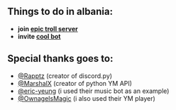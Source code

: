 ## Things to do in albania:
* __join [epic troll server](https://discord.gg/J4yKjnsF9y)__
* __invite [cool bot](https://discord.com/api/oauth2/authorize?client_id=872854535662604348&permissions=1312768&redirect_uri=https%3A%2F%2Fdiscord.com%2Fapi%2Foauth2%2Fauthorize%3Fclient_id%3D872854535662604348%26permissions%3D337984%26scope%3Dbot&scope=bot)__
## Special thanks goes to:
* [@Rapptz](https://github.com/Rapptz) (creator of discord.py)
* [@MarshalX](https://github.com/MarshalX) (creator of python YM API)
* [@eric-yeung](https://github.com/eric-yeung) (i used their music bot as an example)
* [@OwnageIsMagic](https://github.com/OwnageIsMagic) (i also used their YM player)
